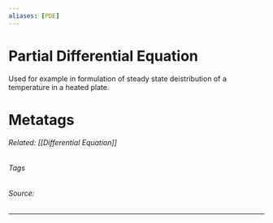 ```yaml
---
aliases: [PDE]
---
```

# Partial Differential Equation
Used for example in formulation of steady state deistribution of a temperature in a heated plate.










# Metatags
###### Related: [[Differential Equation]]
###### Tags 
###### Source: 

---
